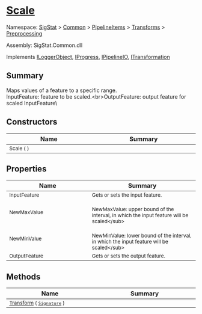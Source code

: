 # [Scale](./Scale.md)

Namespace: [SigStat]() > [Common](./../../../README.md) > [PipelineItems]() > [Transforms]() > [Preprocessing](./README.md)

Assembly: SigStat.Common.dll

Implements [ILoggerObject](./../../../ILoggerObject.md), [IProgress](./../../../Helpers/IProgress.md), [IPipelineIO](./../../../Pipeline/IPipelineIO.md), [ITransformation](./../../../ITransformation.md)

## Summary
Maps values of a feature to a specific range.  <br>InputFeature: feature to be scaled.\<br>OutputFeature: output feature for scaled InputFeature\

## Constructors

| Name<div><a href="#"><img width=400></a></div> | Summary<div><a href="#"><img width=475></a></div> | 
| --- | --- | 
| <sub>Scale (  )</sub> | <sub></sub> | 


## Properties

| Name<div><a href="#"><img width=400></a></div> | Summary<div><a href="#"><img width=475></a></div> | 
| --- | --- | 
| <sub>InputFeature</sub> | <sub>Gets or sets the input feature.</sub> | 
| <sub>NewMaxValue</sub> | <sub><br>NewMaxValue: upper bound of the interval, in which the input feature will be scaled\</sub> | 
| <sub>NewMinValue</sub> | <sub><br>NewMinValue: lower bound of the interval, in which the input feature will be scaled\</sub> | 
| <sub>OutputFeature</sub> | <sub>Gets or sets the output feature.</sub> | 


## Methods

| Name<div><a href="#"><img width=400></a></div> | Summary<div><a href="#"><img width=475></a></div> | 
| --- | --- | 
| <sub>[Transform](./Methods/Scale-100663855.md) ( [`Signature`](./../../../Signature.md) )</sub> | <sub></sub> | 


